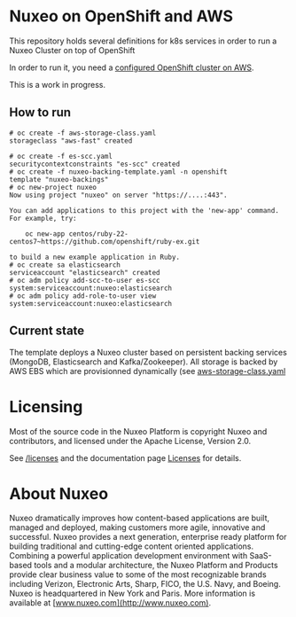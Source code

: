 # Nuxeo on OpenShift and AWS

This repository holds several definitions for k8s services in order to run a Nuxeo Cluster on top of OpenShift

In order to run it, you need a [configured OpenShift cluster on AWS](https://github.com/openshift/openshift-ansible-contrib/tree/master/reference-architecture/aws-ansible). 

This is a work in progress.



## How to run
   
    # oc create -f aws-storage-class.yaml
    storageclass "aws-fast" created

    # oc create -f es-scc.yaml
    securitycontextconstraints "es-scc" created
    # oc create -f nuxeo-backing-template.yaml -n openshift
    template "nuxeo-backings"
    # oc new-project nuxeo
    Now using project "nuxeo" on server "https://....:443".

    You can add applications to this project with the 'new-app' command. For example, try:

        oc new-app centos/ruby-22-centos7~https://github.com/openshift/ruby-ex.git

    to build a new example application in Ruby.
    # oc create sa elasticsearch
    serviceaccount "elasticsearch" created
    # oc adm policy add-scc-to-user es-scc system:serviceaccount:nuxeo:elasticsearch
    # oc adm policy add-role-to-user view system:serviceaccount:nuxeo:elasticsearch



    
## Current state

The template deploys a Nuxeo cluster based on persistent backing services (MongoDB, Elasticsearch and Kafka/Zookeeper). All storage is backed by AWS EBS which are provisionned dynamically (see [aws-storage-class.yaml](aws-storage-class.aml)


# Licensing

Most of the source code in the Nuxeo Platform is copyright Nuxeo and
contributors, and licensed under the Apache License, Version 2.0.

See [/licenses](/licenses) and the documentation page [Licenses](http://doc.nuxeo.com/x/gIK7) for details.

# About Nuxeo

Nuxeo dramatically improves how content-based applications are built, managed and deployed, making customers more agile, innovative and successful. Nuxeo provides a next generation, enterprise ready platform for building traditional and cutting-edge content oriented applications. Combining a powerful application development environment with SaaS-based tools and a modular architecture, the Nuxeo Platform and Products provide clear business value to some of the most recognizable brands including Verizon, Electronic Arts, Sharp, FICO, the U.S. Navy, and Boeing. Nuxeo is headquartered in New York and Paris. More information is available at [www.nuxeo.com](http://www.nuxeo.com).




